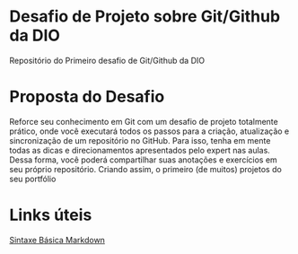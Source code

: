 # Desafio de Projeto sobre Git/Github da DIO
Repositório do Primeiro desafio de Git/Github da DIO

# Proposta do Desafio

Reforce seu conhecimento em Git com um desafio de projeto totalmente prático, onde você executará todos os passos para a criação, atualização e sincronização de um repositório no GitHub. Para isso, tenha em mente todas as dicas e direcionamentos apresentados pelo expert nas aulas. Dessa forma, você poderá compartilhar suas anotações e exercícios em seu próprio repositório. Criando assim, o primeiro (de muitos) projetos do seu portfólio 

# Links úteis
[Sintaxe Básica Markdown](https://www.markdownguide.org/basic-syntax/)
